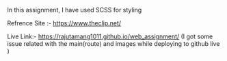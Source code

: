 In this assignment, I have used SCSS for styling 

Refrence Site :- https://www.theclip.net/

Live Link:- https://rajutamang1011.github.io/web_assignment/
(I got some issue related with the main(route) and images while deploying to github live )

